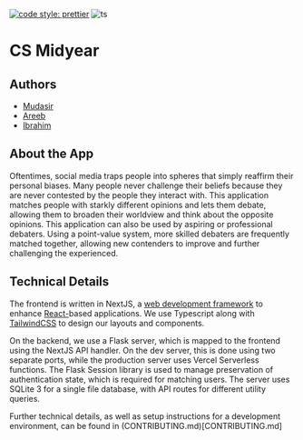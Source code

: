 [![code style: prettier](https://img.shields.io/badge/code_style-prettier-ff69b4.svg?style=flat-square)](https://github.com/prettier/prettier)
![ts](https://badgen.net/badge/Built%20With/TypeScript/blue)

# CS Midyear

## Authors

- [Mudasir](https://github.com/mud-ali)
- [Areeb](https://github.com/reeb72)
- [Ibrahim](https://github.com/ibrahimwichka)


## About the App

Oftentimes, social media traps people into spheres that simply reaffirm their personal biases. Many people never challenge their beliefs because they are never contested by the people they interact with. This application matches people with starkly different opinions and lets them debate, allowing them to broaden their worldview and think about the opposite opinions. This application can also be used by aspiring or professional debaters. Using a point-value system, more skilled debaters are frequently matched together, allowing new contenders to improve and further challenging the experienced.  


## Technical Details

The frontend is written in NextJS, a [web development framework](https://nextjs.org/) to enhance  [React-](https://react.dev/)based applications. We use Typescript along with [TailwindCSS](https://tailwindcss.com/) to design our layouts and components. 

On the backend, we use a Flask server, which is mapped to the frontend using the NextJS API handler. On the dev server, this is done using two separate ports, while the production server uses Vercel Serverless functions. The Flask Session library is used to manage preservation of authentication state, which is required for matching users. The server uses SQLite 3 for a single file database, with API routes for different utility queries. 

Further technical details, as well as setup instructions for a development environment, can be found in (CONTRIBUTING.md)[CONTRIBUTING.md]